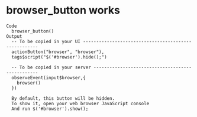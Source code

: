 # browser_button works

    Code
      browser_button()
    Output
      -- To be copied in your UI -----------------------------------------------------
      actionButton("browser", "browser"),
      tags$script("$('#browser').hide();")
      
      -- To be copied in your server -------------------------------------------------
      observeEvent(input$browser,{
        browser()
      })
      
      By default, this button will be hidden.
      To show it, open your web browser JavaScript console
      And run $('#browser').show();


